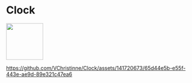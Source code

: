 
# Clock

<img src="" width="100" height="100">

https://github.com/VChristinne/Clock/assets/141720673/65d44e5b-e55f-443e-ae9d-89e321c47ea6

